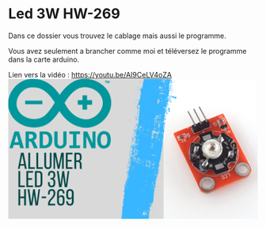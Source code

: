 # Led 3W HW-269
Dans ce dossier vous trouvez le cablage mais aussi le programme.

Vous avez seulement a brancher comme moi et téléversez le programme dans la carte arduino.

Lien vers la vidéo : https://youtu.be/AI9CeLV4oZA
![alt text](https://github.com/electrocodeur/led3w_hw-269/blob/main/arduinoled3w.png?raw=true)
